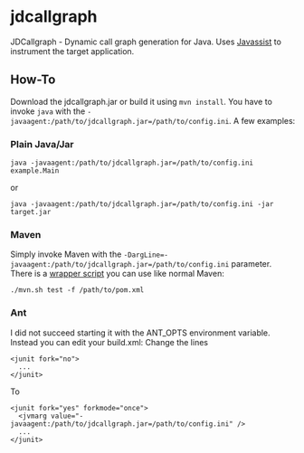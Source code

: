 # jdcallgraph
JDCallgraph - Dynamic call graph generation for Java. Uses [Javassist](http://jboss-javassist.github.io/javassist/) to instrument the target application.

## How-To
Download the jdcallgraph.jar or build it using `mvn install`.
You have to invoke `java` with the `-javaagent:/path/to/jdcallgraph.jar=/path/to/config.ini`. A few examples:

### Plain Java/Jar
```
java -javaagent:/path/to/jdcallgraph.jar=/path/to/config.ini example.Main
```
or
```
java -javaagent:/path/to/jdcallgraph.jar=/path/to/config.ini -jar target.jar
```

### Maven
Simply invoke Maven with the `-DargLine=-javaagent:/path/to/jdcallgraph.jar=/path/to/config.ini` parameter. There is a [wrapper script](./wrapper/mvn.sh) you can use like normal Maven:
```
./mvn.sh test -f /path/to/pom.xml
```

### Ant
I did not succeed starting it with the ANT_OPTS environment variable. Instead you can edit your build.xml:
Change the lines
```
<junit fork="no">
  ...
</junit>
```
To
```
<junit fork="yes" forkmode="once">
  <jvmarg value="-javaagent:/path/to/jdcallgraph.jar=/path/to/config.ini" />
  ...
</junit>
```
